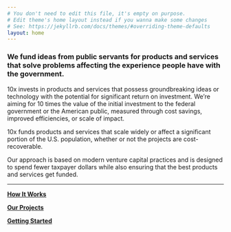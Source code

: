 ```yaml
---
# You don't need to edit this file, it's empty on purpose.
# Edit theme's home layout instead if you wanna make some changes
# See: https://jekyllrb.com/docs/themes/#overriding-theme-defaults
layout: home
---
```


### We fund ideas from public servants for products and services that solve problems affecting the experience people have with the government.

10x invests in products and services that possess groundbreaking ideas or technology with the potential for significant return on investment. We’re aiming for 10 times the value of the initial investment to the federal government or the American public, measured through cost savings, improved efficiencies, or scale of impact.

10x funds products and services that scale widely or affect a significant portion of the U.S. population, whether or not the projects are cost-recoverable.

Our approach is based on modern venture capital practices and is designed to spend fewer taxpayer dollars while also ensuring that the best products and services get funded.

---

[**How It Works**](process)

[**Our Projects**](/projects)

[**Getting Started**](/getting-started)

